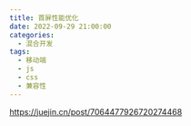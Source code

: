 ```yaml
---
title: 首屏性能优化
date: 2022-09-29 21:00:00
categories:
  - 混合开发
tags:
  - 移动端
  - js
  - css
  - 兼容性
---
```


https://juejin.cn/post/7064477926720274468
